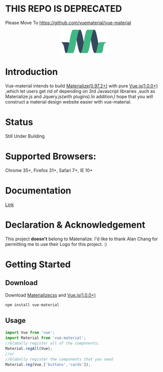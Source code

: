 # THIS REPO IS DEPRECATED

Please Move To https://github.com/vuematerial/vue-material


<p align="center"><a href="http://elviskang.github.io/vue-material" target="_blank"><img width="150"src="https://raw.githubusercontent.com/ElvisKang/vue-material/gh-pages/static/images/materialize-150x75.png"></a></p>

# Introduction

Vue-material intends to build [Materialize(0.97.2+)](http://materializecss.com/) with pure [Vue.js(1.0.0+)](http://vuejs.org/) ,which let users get rid of depending on 3rd Javascript libraries ,such as Materialize.js and Jquery.js(with plugins).In addition,I hope that you will construct a material design website easier with vue-material.

# Status

Still Under Building

# Supported Browsers:

Chrome 35+, Firefox 31+, Safari 7+, IE 10+

# Documentation

[Link](http://elviskang.github.io/vue-material/)

# Declaration & Acknowledgement

This project **doesn't** belong to Materialize. I'd like to thank Alan Chang for permitting me to use their Logo for this project. :)

# Getting Started

## Download

Download [Materializecss](http://materializecss.com/getting-started.html) and [Vue.js(1.0.0+)](http://vuejs.org/)

```bash
npm install vue-material
```

## Usage

```javascript
import Vue from 'vue';
import Material from 'vue-material';
//Globally register all of the components;
Material.regAll(Vue);
//or
//Globally register the components that you need
Material.reg(Vue,['buttons','cards']);
```
